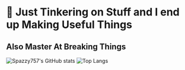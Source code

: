 # 🤘 Just Tinkering on Stuff and I end up Making Useful Things

## Also Master At Breaking Things

![Spazzy757's GitHub stats](https://github-readme-stats.vercel.app/api?username=Spazzy757&count_private=true&show_icons=true&theme=dracula)
![Top Langs](https://github-readme-stats.vercel.app/api/top-langs?username=Spazzy757&theme=dracula&?exclude_repo=spazzy757.com&layout=compact)
